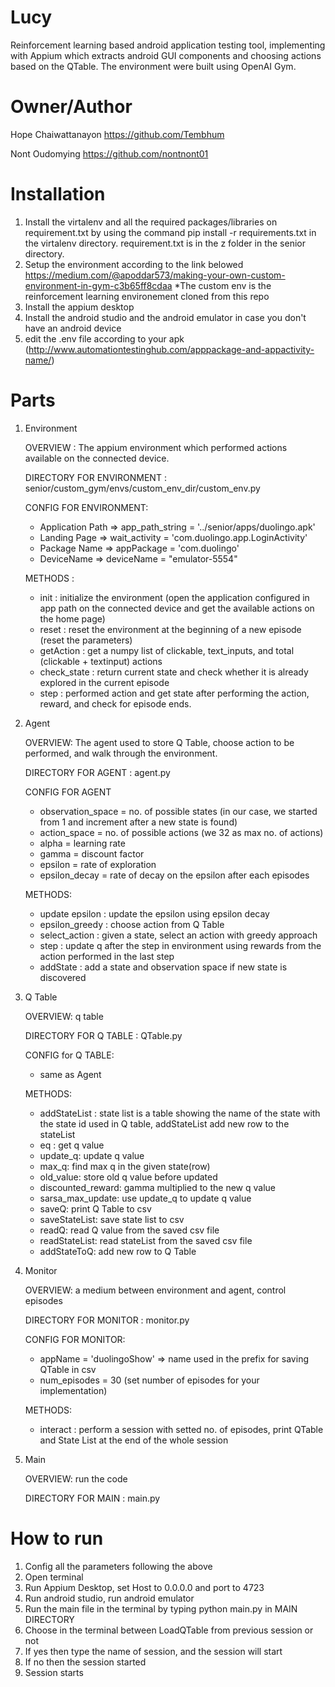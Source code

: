 # Lucy
Reinforcement learning based android application testing tool, implementing with Appium which extracts android GUI components and choosing actions based on the QTable. The environment were built using OpenAI Gym.

# Owner/Author
Hope Chaiwattanayon https://github.com/Tembhum 

Nont Oudomying https://github.com/nontnont01

# Installation
1.  Install the virtalenv and all the required packages/libraries on requirement.txt by using the command pip install -r
    requirements.txt in the virtalenv directory. requirement.txt is in the z folder in the senior directory.
2.  Setup the environment according to the link belowed
    https://medium.com/@apoddar573/making-your-own-custom-environment-in-gym-c3b65ff8cdaa
    *The custom env is the reinforcement learning environement cloned from this repo
3.  Install the appium desktop
4. Install the android studio and the android emulator in case you don't have an android device
5. edit the .env file according to your apk (http://www.automationtestinghub.com/apppackage-and-appactivity-name/)
    
# Parts
1. Environment

    OVERVIEW : The appium environment which performed actions available on the connected device.
    
    DIRECTORY FOR ENVIRONMENT : senior/custom_gym/envs/custom_env_dir/custom_env.py

    CONFIG FOR ENVIRONMENT: 
    - Application Path => app_path_string = '../senior/apps/duolingo.apk'
    - Landing Page => wait_activity = 'com.duolingo.app.LoginActivity'
    - Package Name => appPackage = 'com.duolingo'
    - DeviceName => deviceName = "emulator-5554"

    METHODS :
    - init : initialize the environment (open the application configured in app path on the connected device and get the available      actions on the home page)
    - reset : reset the environment at the beginning of a new episode (reset the parameters)
    - getAction : get a numpy list of  clickable, text_inputs, and total (clickable + textinput) actions
    - check_state : return current state and check whether it is already explored in the current episode
    - step : performed action and get state after performing the action, reward, and check for episode ends.

2. Agent

    OVERVIEW: The agent used to store Q Table, choose action to be performed, and walk through the environment.
    
    DIRECTORY FOR AGENT : agent.py

    CONFIG FOR AGENT
    - observation_space = no. of possible states (in our case, we started from 1 and increment after a new state is found)
    - action_space = no. of possible actions (we 32 as max no. of actions)
    - alpha = learning rate
    - gamma = discount factor
    - epsilon = rate of exploration
    - epsilon_decay = rate of decay on the epsilon after each episodes

    METHODS:
    - update epsilon : update the epsilon using epsilon decay
    - epsilon_greedy : choose action from Q Table
    - select_action : given a state, select an action with greedy approach
    - step : update q after the step in environment using rewards from the action performed in the last step
    - addState : add a state and observation space if new state is discovered

3. Q Table

    OVERVIEW: q table
    
    DIRECTORY FOR Q TABLE : QTable.py

    CONFIG for Q TABLE:
    -  same as Agent

    METHODS:
    - addStateList : state list is a table showing the name of the state with the state id used in Q table, addStateList add new row to the stateList
    - eq : get q value
    - update_q: update q value
    - max_q: find max q in the given state(row)
    - old_value: store old q value before updated
    - discounted_reward: gamma multiplied to the new q value
    - sarsa_max_update: use update_q to update q value
    - saveQ: print Q Table to csv
    - saveStateList: save state list to csv
    - readQ: read Q value from the saved csv file
    - readStateList: read stateList from the saved csv file
    - addStateToQ: add new row to Q Table

4. Monitor

    OVERVIEW: a medium between environment and agent, control episodes 
    
    DIRECTORY FOR MONITOR : monitor.py

    CONFIG FOR MONITOR:
    - appName = 'duolingoShow' => name used in the prefix for saving QTable in csv
    - num_episodes = 30 (set number of episodes for your implementation)

    METHODS:
    - interact : perform a session with setted no. of episodes, print QTable and State List at the end of the whole session


5. Main

    OVERVIEW: run the code
    
    DIRECTORY FOR MAIN : main.py


# How to run
1. Config all the parameters following the above
2. Open terminal
3. Run Appium Desktop, set Host to 0.0.0.0 and port to 4723 
4. Run android studio, run android emulator
5. Run the main file in the terminal by typing python main.py in MAIN DIRECTORY
6. Choose in the terminal between LoadQTable from previous session or not
7. If yes then type the name of session, and the session will start
8. If no then the session started 
9. Session starts
